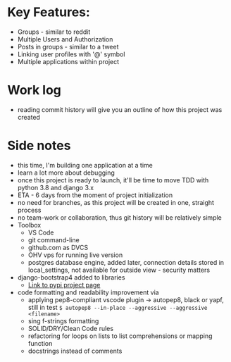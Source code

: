 # Key Features:
+ Groups - similar to reddit
+ Multiple Users and Authorization
+ Posts in groups - similar to a tweet
+ Linking user profiles with '@' symbol
+ Multiple applications within project

# Work log
+ reading commit history will give you an outline of how this project was created


# Side notes
+ this time, I'm building one application at a time
+ learn a lot more about debugging
+ once this project is ready to launch, it'll be time to move TDD with python 3.8 and django 3.x
+ ETA - 6 days from the moment of project initialization
+ no need for branches, as this project will be created in one, straight process
+ no team-work or collaboration, thus git history will be relatively simple
+ Toolbox
    + VS Code
    + git command-line
    + github.com as DVCS
    + OHV vps for running live version
    + postgres database engine, added later, connection details stored in local_settings, not available for outside view - security matters
+ django-bootstrap4 added to libraries
    + [Link to pypi project page](https://pypi.org/project/django-bootstrap4/)
+ code formatting and readability improvement via
    + applying pep8-compliant vscode plugin -> autopep8, black or yapf, still in test
    `$ autopep8 --in-place --aggressive --aggressive <filename>`
    + sing f-strings formatting
    + SOLID/DRY/Clean Code rules
    + refactoring for loops on lists to list comprehensions or mapping function
    + docstrings instead of comments